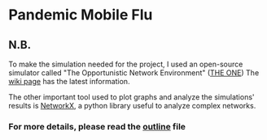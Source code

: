 # Pandemic Mobile Flu

## N.B. 
To make the simulation needed for the project, I used an open-source simulator called "The Opportunistic Network Environment" ([THE ONE](https://github.com/akeranen/the-one))
The [wiki page](https://github.com/akeranen/the-one/wiki) has the latest information.

The other important tool used to plot graphs and analyze the simulations' results is [NetworkX](https://github.com/networkx), a python library useful to analyze complex networks.

### For more details, please read the [outline](https://github.com/jacopo-massa/peer-to-peer-and-blockchains/blob/master/pandemic%20mobile%20flu/outline.pdf) file
